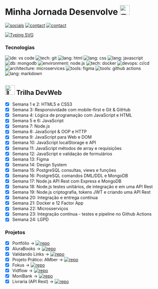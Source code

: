 # Minha Jornada Desenvolve <picture><source srcset="https://fonts.gstatic.com/s/e/notoemoji/latest/270f_fe0f/512.webp" type="image/webp"><img src="https://fonts.gstatic.com/s/e/notoemoji/latest/270f_fe0f/512.gif" alt="✏" width="32" height="32"></picture>

[![socials](https://img.shields.io/badge/linkedin-oliverbenites-steelblue?style=plastic&logo=linkedin&logoColor=0077B5&labelColor=white "socials")](https://www.linkedin.com/in/oliwerb/) 
[![contact](https://img.shields.io/badge/protonmail-darkslateblue?style=plastic&logo=protonmail&logoColor=darkslateblue&labelColor=white "socials")](mailto:olwrrb@protonmail.com") 
[![contact](https://img.shields.io/badge/gmail-firebrick?style=plastic&logo=gmail&logoColor=B22222&labelColor=white "socials")](mailto:benites.olivr@gmail.com.com")

[![Typing SVG](https://readme-typing-svg.demolab.com?font=Fira+Code&size=15&pause=1000&color=lightblue&vCenter=true&width=430&lines=%23Desenvolve24;Aluno+Do+Programa+Desenvolve+2024;Parceria+Grupo+Boticário+%2B+Alura)](https://git.io/typing-svg)

### Tecnologias
![ide: vs code](https://img.shields.io/badge/IDE-visual_studio_code-lightblue?style=plastic&logo=visualstudiocode&logoColor=0078D4&labelColor=white&color=0078D4)
![tech: git](https://img.shields.io/badge/git-orangered?style=plastic&logo=git&logoColor=FF4500&labelColor=white)
![lang: html](https://img.shields.io/badge/lang.-html-darkorange?style=plastic&logo=html5&logoColor=FF8C00&labelColor=white)
![lang: css](https://img.shields.io/badge/lang.-css-royalblue?style=plastic&logo=css3&logoColor=4169E1&labelColor=white)
![lang: javascript](https://img.shields.io/badge/lang.-javascript-gold?style=plastic&logo=javascript&logoColor=FFD700&labelColor=191919)
![db: mongodb](https://img.shields.io/badge/db.-mongodb-darkslategray?style=plastic&logo=mongodb&logoColor=32CD32&labelColor=white)
![environment: node.js](https://img.shields.io/badge/environment-node.js-seagreen?style=plastic&logo=node.js&logoColor=3CB371&labelColor=212121)
![tech: docker](https://img.shields.io/badge/-docker-firebrick?style=plastic&logo=docker&logoColor=00CED1&labelColor=191919)
![devops: ci/cd](https://img.shields.io/badge/devops.-ci/cd-ivory?style=plastic&labelColor=191919)
![architecture: microservices](https://img.shields.io/badge/architecture-microservices-linen?style=plastic&&labelColor=191919)
![tools: figma](https://img.shields.io/badge/tool-figma-lavender?style=plastic&logo=figma&logoColor=DA70D6&labelColor=212121)
![tools: github actions](https://img.shields.io/badge/tool-github_actions-ivory?style=plastic&logo=githubactions&logoColor=DCDCDC&labelColor=212121)
![lang: markdown](https://img.shields.io/badge/lang.-markdown-black?style=plastic&logo=markdown&logoColor=191919&labelColor=white)

## <picture><source srcset="https://fonts.gstatic.com/s/e/notoemoji/latest/1f331/512.webp" type="image/webp"><img src="https://fonts.gstatic.com/s/e/notoemoji/latest/1f331/512.gif" alt="🌱" width="32" height="32"></picture> Trilha DevWeb

- [x] Semana 1 e 2: HTML5 e CSS3
- [x] Semana 3: Responsividade com mobile-first e Git & GitHub
- [x] Semana 4: Lógica de programação com JavaScript e HTML
- [x] Semana 5 e 6: JavaScript
- [x] Semana 7: Node.js
- [x] Semana 8: JavaScript & OOP e HTTP
- [x] Semana 9: JavaScript para Web e DOM
- [x] Semana 10: JavaScript localStorage e API
- [x] Semana 11: JavaScript métodos de array e requisições
- [x] Semana 12: JavaScript e validação de formulários
- [x] Semana 13: Figma
- [x] Semana 14: Design System
- [x] Semana 15: PostgreSQL consultas, views e funções
- [x] Semana 16: PostgreSQL comandos DML/DDL e MongoDB 
- [x] Semana 17: Node.js API Rest com Express e MongoDB
- [x] Semana 18: Node.js testes unitários, de integração e em uma API Rest
- [x] Semana 19: Node.js criptografia, tokens JWT e criando uma API Rest
- [x] Semana 20: Integração e entrega contínua
- [x] Semana 21: Docker e 12 Factor App
- [x] Semana 22: Microsserviços
- [x] Semana 23: Integração contínua - testes e pipeline no Github Actions
- [x] Semana 24: LGPD

### Projetos

- [x] Portfólio → [![repo](https://img.shields.io/badge/repo-teal?style=plastic&logo=github&logoColor=008080&labelColor=white)](https://github.com/olwr/desenvolve-24-portfolio)
- [x] AluraBooks → [![repo](https://img.shields.io/badge/repo-teal?style=plastic&logo=github&logoColor=008080&labelColor=white)](https://github.com/olwr/desenvolve-24-alurabooks)
- [x] Validando Links → [![repo](https://img.shields.io/badge/repo-teal?style=plastic&logo=github&logoColor=008080&labelColor=white)](https://github.com/olwr/desenvolve-24-node-lib)
- [x] Projeto Prático: AMber → [![repo](https://img.shields.io/badge/repo-teal?style=plastic&logo=github&logoColor=008080&labelColor=white)](https://github.com/olwr/desenvolve-24-fake-store)
- [x] Fokus → [![repo](https://img.shields.io/badge/repo-teal?style=plastic&logo=github&logoColor=008080&labelColor=white)](https://github.com/olwr/desenvolve-24-fokus)
- [x] Vidflow → [![repo](https://img.shields.io/badge/repo-teal?style=plastic&logo=github&logoColor=008080&labelColor=white)](https://github.com/olwr/desenvolve-24-vidflow)
- [x] MoniBank → [![repo](https://img.shields.io/badge/repo-teal?style=plastic&logo=github&logoColor=008080&labelColor=white)](https://github.com/olwr/desenvolve-24-monibank)
- [x] Livraria (API Rest) → [![repo](https://img.shields.io/badge/repo-teal?style=plastic&logo=github&logoColor=008080&labelColor=white)](https://github.com/olwr/desenvolve-24-api-rest)

